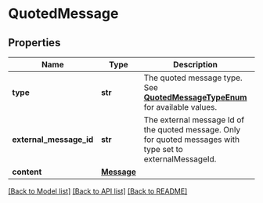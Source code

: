 # QuotedMessage

## Properties
Name | Type | Description | Notes
------------ | ------------- | ------------- | -------------
**type** | **str** | The quoted message type. See [**QuotedMessageTypeEnum**](Enums.md#QuotedMessageTypeEnum) for available values. | 
**external_message_id** | **str** | The external message Id of the quoted message. Only for quoted messages with type set to externalMessageId.  | [optional] 
**content** | [**Message**](Message.md) |  | [optional] 

[[Back to Model list]](../README.md#documentation-for-models) [[Back to API list]](../README.md#documentation-for-api-endpoints) [[Back to README]](../README.md)


